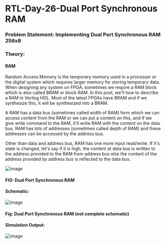 # RTL-Day-26-Dual Port Synchronous RAM
### Problem Statement: Implementing Dual Port Synchronous RAM 256x8
### Theory:
#### RAM
Random Access Memory is the temporary memory used in a processor or 
the digital system which requires larger memory for storing temporary data. 
When designing any system on FPGA, sometimes we require a RAM block 
which is also called BRAM or block RAM. In this post, we'll how to 
describe a RAM in Verilog HDL. Most of the latest FPGAs have BRAM 
and if we synthesize this, it will be synthesized into a BRAM.

A RAM has a data bus (sometimes called width of RAM) form which we 
can access content from the RAM or we can put a content on this, and if we 
give write command to the RAM, it'll write RAM with the content on the 
data bus. RAM has lots of addresses (sometimes called depth of RAM) and 
these addresses can be accessed by the address bus.

Other than data and address bus, RAM has one more input read/write. If it's 
state is changed, let's say if it is high, the content at data bus is written to the 
address provided to the RAM from address bus else the content of the 
address provided by address bus is reflected to the data bus.

![image](https://github.com/tusharshenoy/RTL-Day-26-Dual-Port-Synchronous-RAM/assets/107348474/aa45fa43-eaf0-43d2-b576-64b4c739c26b)
#### FIG: Dual Port Synchronous RAM

#### Schematic:

![image](https://github.com/tusharshenoy/RTL-Day-26-Dual-Port-Synchronous-RAM/assets/107348474/9795dd02-a9b3-4d79-b002-ea991292df1b)
#### Fig: Dual Port Synchronous RAM (not complete schematic)

#### Simulation Output:

![image](https://github.com/tusharshenoy/RTL-Day-26-Dual-Port-Synchronous-RAM/assets/107348474/a80acb28-bbc8-40ec-a2a3-4a0f04e6e2a6)

